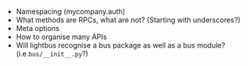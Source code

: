 
* Namespacing (mycompany.auth)
* What methods are RPCs, what are not? (Starting with underscores?)
* Meta options
* How to organise many APIs
* Will lightbus recognise a bus package as well as a bus module? 
  (i.e.`bus/__init__.py`?)
